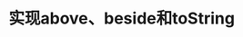 实现above、beside和toString
================================================================================
